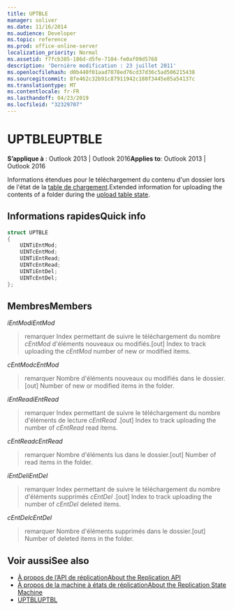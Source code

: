 ```yaml
---
title: UPTBLE
manager: soliver
ms.date: 11/16/2014
ms.audience: Developer
ms.topic: reference
ms.prod: office-online-server
localization_priority: Normal
ms.assetid: f7fcb385-186d-d5fe-7104-fe0af09d5768
description: 'Dernière modification : 23 juillet 2011'
ms.openlocfilehash: d0b440f01aad7078ed76cd37d36c5ad506215438
ms.sourcegitcommit: 8fe462c32b91c87911942c188f3445e85a54137c
ms.translationtype: MT
ms.contentlocale: fr-FR
ms.lasthandoff: 04/23/2019
ms.locfileid: "32329707"
---
```

# <a name="uptble"></a><span data-ttu-id="54a42-103">UPTBLE</span><span class="sxs-lookup"><span data-stu-id="54a42-103">UPTBLE</span></span>

<span data-ttu-id="54a42-104">**S’applique à** : Outlook 2013 | Outlook 2016</span><span class="sxs-lookup"><span data-stu-id="54a42-104">**Applies to**: Outlook 2013 | Outlook 2016</span></span> 
  
<span data-ttu-id="54a42-105">Informations étendues pour le téléchargement du contenu d'un dossier lors de l'état de la [table de chargement](upload-table-state.md).</span><span class="sxs-lookup"><span data-stu-id="54a42-105">Extended information for uploading the contents of a folder during the [upload table state](upload-table-state.md).</span></span>
  
## <a name="quick-info"></a><span data-ttu-id="54a42-106">Informations rapides</span><span class="sxs-lookup"><span data-stu-id="54a42-106">Quick info</span></span>

```cpp
struct UPTBLE 
{ 
    UINTiEntMod; 
    UINTcEntMod; 
    UINTiEntRead; 
    UINTcEntRead; 
    UINTiEntDel; 
    UINTcEntDel; 
};
```

## <a name="members"></a><span data-ttu-id="54a42-107">Membres</span><span class="sxs-lookup"><span data-stu-id="54a42-107">Members</span></span>

 <span data-ttu-id="54a42-108">_iEntMod_</span><span class="sxs-lookup"><span data-stu-id="54a42-108">_iEntMod_</span></span>
  
>  <span data-ttu-id="54a42-109">remarquer Index permettant de suivre le téléchargement du nombre _cEntMod_ d'éléments nouveaux ou modifiés.</span><span class="sxs-lookup"><span data-stu-id="54a42-109">[out] Index to track uploading the  _cEntMod_ number of new or modified items.</span></span> 
    
 <span data-ttu-id="54a42-110">_cEntMod_</span><span class="sxs-lookup"><span data-stu-id="54a42-110">_cEntMod_</span></span>
  
>  <span data-ttu-id="54a42-111">remarquer Nombre d'éléments nouveaux ou modifiés dans le dossier.</span><span class="sxs-lookup"><span data-stu-id="54a42-111">[out] Number of new or modified items in the folder.</span></span> 
    
 <span data-ttu-id="54a42-112">_iEntRead_</span><span class="sxs-lookup"><span data-stu-id="54a42-112">_iEntRead_</span></span>
  
>  <span data-ttu-id="54a42-113">remarquer Index permettant de suivre le téléchargement du nombre d'éléments de lecture _cEntRead_ .</span><span class="sxs-lookup"><span data-stu-id="54a42-113">[out] Index to track uploading the number of  _cEntRead_ read items.</span></span> 
    
 <span data-ttu-id="54a42-114">_cEntRead_</span><span class="sxs-lookup"><span data-stu-id="54a42-114">_cEntRead_</span></span>
  
>  <span data-ttu-id="54a42-115">remarquer Nombre d'éléments lus dans le dossier.</span><span class="sxs-lookup"><span data-stu-id="54a42-115">[out] Number of read items in the folder.</span></span> 
    
 <span data-ttu-id="54a42-116">_iEntDel_</span><span class="sxs-lookup"><span data-stu-id="54a42-116">_iEntDel_</span></span>
  
>  <span data-ttu-id="54a42-117">remarquer Index permettant de suivre le téléchargement du nombre d'éléments supprimés _cEntDel_ .</span><span class="sxs-lookup"><span data-stu-id="54a42-117">[out] Index to track uploading the number of  _cEntDel_ deleted items.</span></span> 
    
 <span data-ttu-id="54a42-118">_cEntDel_</span><span class="sxs-lookup"><span data-stu-id="54a42-118">_cEntDel_</span></span>
  
>  <span data-ttu-id="54a42-119">remarquer Nombre d'éléments supprimés dans le dossier.</span><span class="sxs-lookup"><span data-stu-id="54a42-119">[out] Number of deleted items in the folder.</span></span> 
    
## <a name="see-also"></a><span data-ttu-id="54a42-120">Voir aussi</span><span class="sxs-lookup"><span data-stu-id="54a42-120">See also</span></span>

- [<span data-ttu-id="54a42-121">À propos de l’API de réplication</span><span class="sxs-lookup"><span data-stu-id="54a42-121">About the Replication API</span></span>](about-the-replication-api.md) 
- [<span data-ttu-id="54a42-122">À propos de la machine à états de réplication</span><span class="sxs-lookup"><span data-stu-id="54a42-122">About the Replication State Machine</span></span>](about-the-replication-state-machine.md)
- [<span data-ttu-id="54a42-123">UPTBL</span><span class="sxs-lookup"><span data-stu-id="54a42-123">UPTBL</span></span>](uptbl.md)

